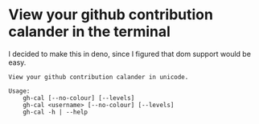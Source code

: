 # View your github contribution calander in the terminal

I decided to make this in deno, since I figured that dom support would be easy.

```
View your github contribution calander in unicode.

Usage:
    gh-cal [--no-colour] [--levels]
    gh-cal <username> [--no-colour] [--levels]
    gh-cal -h | --help
```
